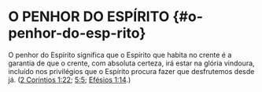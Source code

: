 # O PENHOR DO ESPÍRITO {#o-penhor-do-esp-rito}

O penhor do Espírito significa que o Espírito que habita no crente é a garantia de que o crente, com absoluta certeza, irá estar na glória vindoura, incluído nos privilégios que o Espírito procura fazer que desfrutemos desde já. ([2 Coríntios 1:22](http://bibliaonline.com.br/acf/2co/1/22); [5:5](http://bibliaonline.com.br/acf/2co/5/5); [Efésios 1:14](http://bibliaonline.com.br/acf/ef/1/14).)